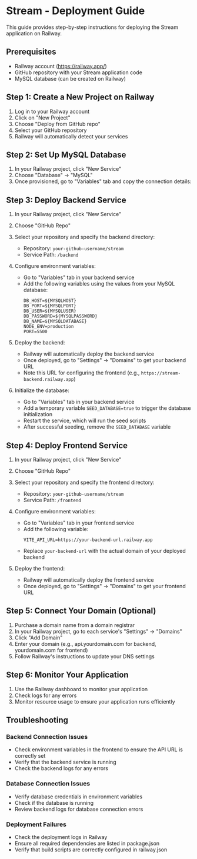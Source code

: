 # Stream - Deployment Guide

This guide provides step-by-step instructions for deploying the Stream application on Railway.

## Prerequisites

- Railway account (https://railway.app/)
- GitHub repository with your Stream application code
- MySQL database (can be created on Railway)

## Step 1: Create a New Project on Railway

1. Log in to your Railway account
2. Click on "New Project"
3. Choose "Deploy from GitHub repo"
4. Select your GitHub repository
5. Railway will automatically detect your services

## Step 2: Set Up MySQL Database

1. In your Railway project, click "New Service"
2. Choose "Database" → "MySQL"
3. Once provisioned, go to "Variables" tab and copy the connection details:


## Step 3: Deploy Backend Service

1. In your Railway project, click "New Service"
2. Choose "GitHub Repo"
3. Select your repository and specify the backend directory:
   - Repository: `your-github-username/stream`
   - Service Path: `/backend`

4. Configure environment variables:
   - Go to "Variables" tab in your backend service
   - Add the following variables using the values from your MySQL database:
     ```
     DB_HOST=${MYSQLHOST}
     DB_PORT=${MYSQLPORT}
     DB_USER=${MYSQLUSER}
     DB_PASSWORD=${MYSQLPASSWORD}
     DB_NAME=${MYSQLDATABASE}
     NODE_ENV=production
     PORT=5500
     ```

5. Deploy the backend:
   - Railway will automatically deploy the backend service
   - Once deployed, go to "Settings" → "Domains" to get your backend URL
   - Note this URL for configuring the frontend (e.g., `https://stream-backend.railway.app`)
   

6. Initialize the database:
   - Go to "Variables" tab in your backend service
   - Add a temporary variable `SEED_DATABASE=true` to trigger the database initialization
   - Restart the service, which will run the seed scripts
   - After successful seeding, remove the `SEED_DATABASE` variable

## Step 4: Deploy Frontend Service

1. In your Railway project, click "New Service"
2. Choose "GitHub Repo"
3. Select your repository and specify the frontend directory:
   - Repository: `your-github-username/stream`
   - Service Path: `/frontend`

4. Configure environment variables:
   - Go to "Variables" tab in your frontend service
   - Add the following variable:
     ```
     VITE_API_URL=https://your-backend-url.railway.app
     ```
   - Replace `your-backend-url` with the actual domain of your deployed backend

5. Deploy the frontend:
   - Railway will automatically deploy the frontend service
   - Once deployed, go to "Settings" → "Domains" to get your frontend URL

## Step 5: Connect Your Domain (Optional)

1. Purchase a domain name from a domain registrar
2. In your Railway project, go to each service's "Settings" → "Domains"
3. Click "Add Domain"
4. Enter your domain (e.g., api.yourdomain.com for backend, yourdomain.com for frontend)
5. Follow Railway's instructions to update your DNS settings

## Step 6: Monitor Your Application

1. Use the Railway dashboard to monitor your application
2. Check logs for any errors
3. Monitor resource usage to ensure your application runs efficiently

## Troubleshooting

### Backend Connection Issues

- Check environment variables in the frontend to ensure the API URL is correctly set
- Verify that the backend service is running
- Check the backend logs for any errors

### Database Connection Issues

- Verify database credentials in environment variables
- Check if the database is running
- Review backend logs for database connection errors

### Deployment Failures

- Check the deployment logs in Railway
- Ensure all required dependencies are listed in package.json
- Verify that build scripts are correctly configured in railway.json
